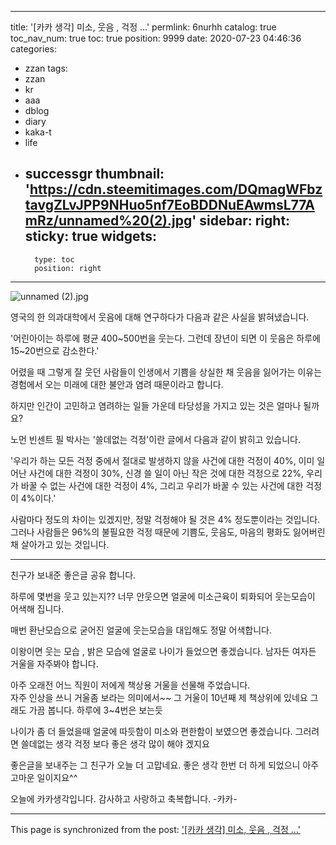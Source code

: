 
---
title: '[카카 생각] 미소, 웃음 , 걱정 ...'
permlink: 6nurhh
catalog: true
toc_nav_num: true
toc: true
position: 9999
date: 2020-07-23 04:46:36
categories:
- zzan
tags:
- zzan
- kr
- aaa
- dblog
- diary
- kaka-t
- life
- successgr
thumbnail: 'https://cdn.steemitimages.com/DQmagWFbztavgZLvJPP9NHuo5nf7EoBDDNuEAwmsL77AmRz/unnamed%20(2).jpg'
sidebar:
    right:
        sticky: true
widgets:
    -
        type: toc
        position: right
---


![unnamed (2).jpg](https://cdn.steemitimages.com/DQmagWFbztavgZLvJPP9NHuo5nf7EoBDDNuEAwmsL77AmRz/unnamed%20(2).jpg)


영국의 한 의과대학에서 웃음에 대해 연구하다가
다음과 같은 사실을 밝혀냈습니다.
 
'어린아이는 하루에 평균 400~500번을 웃는다.
그런데 장년이 되면 이 웃음은 하루에
15~20번으로 감소한다.'
 
어렸을 때 그렇게 잘 웃던 사람들이
인생에서 기쁨을 상실한 채 웃음을 잃어가는 이유는
경험에서 오는 미래에 대한 불안과 염려
때문이라고 합니다.
 
하지만 인간이 고민하고 염려하는 일들 가운데
타당성을 가지고 있는 것은 얼마나 될까요?
 
노먼 빈센트 필 박사는 '쓸데없는 걱정'이란 글에서
다음과 같이 밝히고 있습니다.
 
'우리가 하는 모든 걱정 중에서
절대로 발생하지 않을 사건에 대한 걱정이 40%,
이미 일어난 사건에 대한 걱정이 30%,
신경 쓸 일이 아닌 작은 것에 대한 걱정으로 22%,
우리가 바꿀 수 없는 사건에 대한 걱정이 4%,
그리고 우리가 바꿀 수 있는 사건에 대한
걱정이 4%이다.'
 
사람마다 정도의 차이는 있겠지만,
정말 걱정해야 될 것은 4% 정도뿐이라는 것입니다.
그러나 사람들은 96%의 불필요한 걱정 때문에
기쁨도, 웃음도, 마음의 평화도 잃어버린 채
살아가고 있는 것입니다.
 
----- 


친구가 보내준 좋은글 공유 합니다. 


하루에 몇번을 웃고 있는지?? 
너무 안웃으면  얼굴에 미소근육이 퇴화되어
웃는모습이 어색해 집니다. 


매번 환난모습으로 굳어진 얼굴에 
웃는모습을 대입해도 정말 어색합니다. 


이왕이면 웃는 모습 , 밝은 모습에 얼굴로
나이가 들었으면 좋겠습니다. 
남자든 여자든 거울을 자주봐야 합니다.


아주 오래전 어느 직원이 저에게 책상용
거울을 선물해 주었습니다.  
자주 인상을 쓰니  거울좀 보라는 의미에서~~
그 거울이 10년째 제 책상위에 있네요
그래도 가끔 봅니다.  하루에 3~4번은 보는듯


나이가 좀 더 들었을때 
얼굴에 따듯함이 미소와 편한함이 보였으면 
좋겠습니다.  그러려면 쓸데없는 생각 걱정
보다 좋은 생각 많이 해야 겠지요


좋은글을 보내주는 그 친구가 오늘 더
고맙네요.  좋은 생각 한번 더 하게 되었으니 
아주 고마운 일이지요^^

오늘에 카카생각입니다.
감사하고 사랑하고 축복합니다. -카카-

- - -

This page is synchronized from the post: ['[카카 생각] 미소, 웃음 , 걱정 ...'](https://steemit.com/@successgr/6nurhh)
